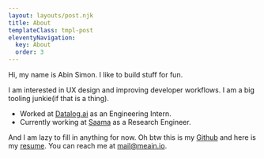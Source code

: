```yaml
---
layout: layouts/post.njk
title: About
templateClass: tmpl-post
eleventyNavigation:
  key: About
  order: 3
---
```


Hi, my name is Abin Simon. I like to build stuff for fun.

I am interested in UX design and improving developer workflows.
I am a big tooling junkie(if that is a thing).

- Worked at [Datalog.ai](https://www.linkedin.com/company/datalog.ai/about/) as an Engineering Intern.
- Currently working at [Saama](https://www.saama.com/) as a Research Engineer.

And I am lazy to fill in anything for now. Oh btw this is my [Github](https://github.com/meain) and here is my
[resume](https://assets.meain.io/meain_resume.pdf). You can reach me at [mail@meain.io](mailto:mail@meain.io).
